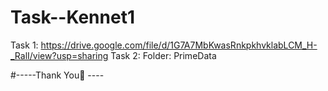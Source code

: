 # Task--Kennet1
Task 1: https://drive.google.com/file/d/1G7A7MbKwasRnkpkhvklabLCM_H-_RalI/view?usp=sharing
Task 2: Folder: PrimeData

#-----Thank You🙂 ----
